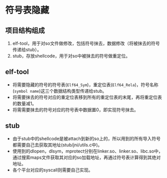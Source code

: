 # 符号表隐藏

## 项目结构组成
1. elf-tool，用于对so文件做修改，包括符号抹去，数据修改（将被抹去的符号传递给stub）。
2. stub，存放shellcode，用于对so中被抹去的符号做重定位。

## elf-tool
- 将需要隐藏的符号的符号表(`Elf64_Sym`)，重定位表(`Elf64_Rela`)，符号名称(`symbol name`)这三个数据结构类型传递给stub。
- 将需要抹去的符号对应的重定位表移到所有的重定位表的末尾，再将重定位表的数量减1。
- 将需需要抹去的符号对应的符号表中数据置0，即实现符号抹去。


## stub
- 由于stub中的shellcode是被attach到新的so上的，所以用到的所有导入符号都需要自己去获取其地址(stub/jni/utils.c中)。
- 使用到的dlopen，dlsym，mprotect分别在linker.so、linker.so、libc.so中，通过搜索maps文件获取其对应的so加载地址，再通过符号表计算得到其绝对地址。
- 各个平台对应的syscall则需要自己实现。


